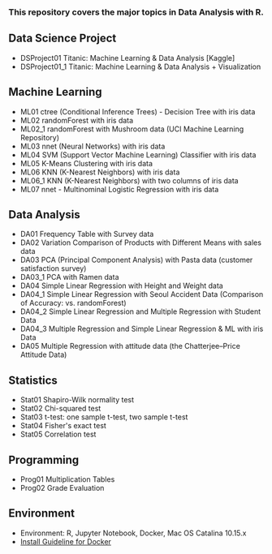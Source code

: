 ### This repository covers the major topics in Data Analysis with R.

## Data Science Project
* DSProject01 Titanic: Machine Learning & Data Analysis [Kaggle]  
* DSProject01_1 Titanic: Machine Learning & Data Analysis + Visualization

## Machine Learning
* ML01 ctree (Conditional Inference Trees) - Decision Tree with iris data  
* ML02 randomForest with iris data  
* ML02_1 randomForest with Mushroom data (UCI Machine Learning Repository)  
* ML03 nnet (Neural Networks) with iris data
* ML04 SVM (Support Vector Machine Learning) Classifier with iris data
* ML05 K-Means Clustering with iris data  
* ML06 KNN (K-Nearest Neighbors) with iris data  
* ML06_1 KNN (K-Nearest Neighbors) with two columns of iris data  
* ML07 nnet - Multinominal Logistic Regression with iris data

## Data Analysis
* DA01 Frequency Table with Survey data  
* DA02 Variation Comparison of Products with Different Means with sales data  
* DA03 PCA (Principal Component Analysis) with Pasta data (customer satisfaction survey)
* DA03_1 PCA with Ramen data  
* DA04 Simple Linear Regression with Height and Weight data
* DA04_1 Simple Linear Regression with Seoul Accident Data (Comparison of Accuracy: vs. randomForest)  
* DA04_2 Simple Linear Regression and Multiple Regression with Student Data
* DA04_3 Multiple Regression and Simple Linear Regression & ML with iris Data
* DA05 Multiple Regression with attitude data (the Chatterjee–Price Attitude Data)

## Statistics
* Stat01 Shapiro-Wilk normality test
* Stat02 Chi-squared test 
* Stat03 t-test: one sample t-test, two sample t-test  
* Stat04 Fisher's exact test  
* Stat05 Correlation test  

## Programming
* Prog01 Multiplication Tables  
* Prog02 Grade Evaluation

## Environment
* Environment: R, Jupyter Notebook, Docker, Mac OS Catalina 10.15.x
* [Install Guideline for Docker](https://datascienceschool.net/view-notebook/03c5b5a96a614ee588a74f05c720e67c/)
